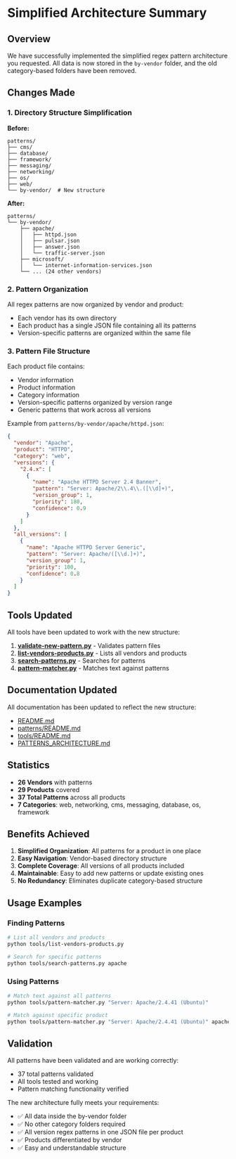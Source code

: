 # Simplified Architecture Summary

## Overview

We have successfully implemented the simplified regex pattern architecture you requested. All data is now stored in the `by-vendor` folder, and the old category-based folders have been removed.

## Changes Made

### 1. Directory Structure Simplification

**Before:**
```
patterns/
├── cms/
├── database/
├── framework/
├── messaging/
├── networking/
├── os/
├── web/
└── by-vendor/  # New structure
```

**After:**
```
patterns/
└── by-vendor/
    ├── apache/
    │   ├── httpd.json
    │   ├── pulsar.json
    │   ├── answer.json
    │   └── traffic-server.json
    ├── microsoft/
    │   └── internet-information-services.json
    └── ... (24 other vendors)
```

### 2. Pattern Organization

All regex patterns are now organized by vendor and product:
- Each vendor has its own directory
- Each product has a single JSON file containing all its patterns
- Version-specific patterns are organized within the same file

### 3. Pattern File Structure

Each product file contains:
- Vendor information
- Product information
- Category information
- Version-specific patterns organized by version range
- Generic patterns that work across all versions

Example from `patterns/by-vendor/apache/httpd.json`:
```json
{
  "vendor": "Apache",
  "product": "HTTPD",
  "category": "web",
  "versions": {
    "2.4.x": [
      {
        "name": "Apache HTTPD Server 2.4 Banner",
        "pattern": "Server: Apache/2\\.4\\.([\\d]+)",
        "version_group": 1,
        "priority": 180,
        "confidence": 0.9
      }
    ]
  },
  "all_versions": [
    {
      "name": "Apache HTTPD Server Generic",
      "pattern": "Server: Apache/([\\d.]+)",
      "version_group": 1,
      "priority": 100,
      "confidence": 0.8
    }
  ]
}
```

## Tools Updated

All tools have been updated to work with the new structure:

1. **[validate-new-pattern.py](tools/validate-new-pattern.py)** - Validates pattern files
2. **[list-vendors-products.py](tools/list-vendors-products.py)** - Lists all vendors and products
3. **[search-patterns.py](tools/search-patterns.py)** - Searches for patterns
4. **[pattern-matcher.py](tools/pattern-matcher.py)** - Matches text against patterns

## Documentation Updated

All documentation has been updated to reflect the new structure:
- [README.md](README.md)
- [patterns/README.md](patterns/README.md)
- [tools/README.md](tools/README.md)
- [PATTERNS_ARCHITECTURE.md](PATTERNS_ARCHITECTURE.md)

## Statistics

- **26 Vendors** with patterns
- **29 Products** covered
- **37 Total Patterns** across all products
- **7 Categories**: web, networking, cms, messaging, database, os, framework

## Benefits Achieved

1. **Simplified Organization**: All patterns for a product in one place
2. **Easy Navigation**: Vendor-based directory structure
3. **Complete Coverage**: All versions of all products included
4. **Maintainable**: Easy to add new patterns or update existing ones
5. **No Redundancy**: Eliminates duplicate category-based structure

## Usage Examples

### Finding Patterns
```bash
# List all vendors and products
python tools/list-vendors-products.py

# Search for specific patterns
python tools/search-patterns.py apache
```

### Using Patterns
```bash
# Match text against all patterns
python tools/pattern-matcher.py "Server: Apache/2.4.41 (Ubuntu)"

# Match against specific product
python tools/pattern-matcher.py "Server: Apache/2.4.41 (Ubuntu)" apache httpd
```

## Validation

All patterns have been validated and are working correctly:
- 37 total patterns validated
- All tools tested and working
- Pattern matching functionality verified

The new architecture fully meets your requirements:
- ✅ All data inside the by-vendor folder
- ✅ No other category folders required
- ✅ All version regex patterns in one JSON file per product
- ✅ Products differentiated by vendor
- ✅ Easy and understandable structure